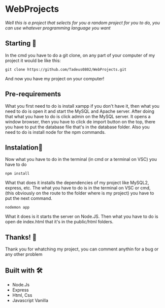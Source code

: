 ﻿# WebProjects

_Well this is a project that selects for you a random project for you to do, you can use whatever programming language you want_

## Starting 🚀
In the cmd you have to do a git clone, on any part of your computer of my project it would be like this:
```
git clone https://github.com/Tadeus0802/WebProjects.git
```
And now you have my project on your computer!

## Pre-requirements
What you first need to do is install xampp if you don't have it, then what you need to do is open it and start the MySQL and Apache server. After doing that what you have to do is click admin on the MySQL server. It opens a window browser, then you have to click de import button on the top, there you have to put the database file that's in the database folder. Also you need to do is install node for the npm commands.

## Instalation🔧
Now what you have to do in the terminal (in cmd or a terminal on VSC) you have to do 
```
npm install
```
What that does it installs the dependencies of my project like MySQL2, express, etc. The what you have to do is in the terminal on VSC or cmd, (this obviously on the route to the folder where is my project) you have to put the next command.
```
nodemon app
```
What it does is it starts the server on Node.JS. Then what you have to do is open de index.html that it's in the public/html folders.

## Thanks! 🎁
Thank you for whatching my project, you can comment anythin for a bug or any other problem

## Built with 🛠️
* Node.Js
* Express
* Html, Css
* Javascript Vanilla
